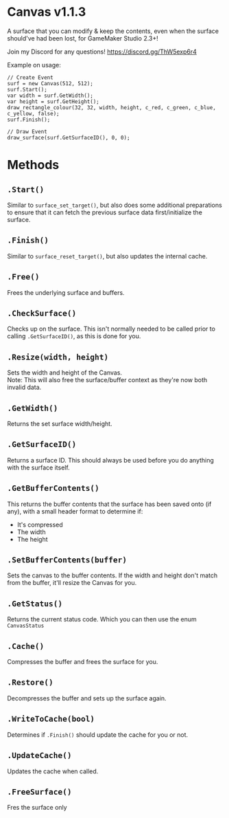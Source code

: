 # Canvas v1.1.3
A surface that you can modify & keep the contents, even when the surface should've had been lost, for GameMaker Studio 2.3+!

Join my Discord for any questions! https://discord.gg/ThW5exp6r4

Example on usage:
```gml
// Create Event
surf = new Canvas(512, 512);
surf.Start();
var width = surf.GetWidth();
var height = surf.GetHeight();
draw_rectangle_colour(32, 32, width, height, c_red, c_green, c_blue, c_yellow, false);
surf.Finish();

// Draw Event
draw_surface(surf.GetSurfaceID(), 0, 0);
```

# Methods

## `.Start()`<br>
Similar to `surface_set_target()`, but also does some additional preparations to ensure that it can fetch the previous surface data first/initialize the surface.

## `.Finish()`<br>
Similar to `surface_reset_target()`, but also updates the internal cache.

## `.Free()`<br>
Frees the underlying surface and buffers.

## `.CheckSurface()`<br>
Checks up on the surface. This isn't normally needed to be called prior to calling `.GetSurfaceID()`, as this is done for you.

## `.Resize(width, height)`<br>
Sets the width and height of the Canvas.<br>
Note: This will also free the surface/buffer context as they're now both invalid data.

## `.GetWidth()`
Returns the set surface width/height.

## `.GetSurfaceID()`<br>
Returns a surface ID. This should always be used before you do anything with the surface itself.

## `.GetBufferContents()`<br>
This returns the buffer contents that the surface has been saved onto (if any), with a small header format to determine if:<br>
- It's compressed
- The width
- The height

## `.SetBufferContents(buffer)`<br>
Sets the canvas to the buffer contents. If the width and height don't match from the buffer, it'll resize the Canvas for you.

## `.GetStatus()`<br>
Returns the current status code. Which you can then use the enum `CanvasStatus`

## `.Cache()`<br>
Compresses the buffer and frees the surface for you.

## `.Restore()`<br>
Decompresses the buffer and sets up the surface again.

## `.WriteToCache(bool)`<br>
Determines if `.Finish()` should update the cache for you or not.

## `.UpdateCache()`<br>
Updates the cache when called.

## `.FreeSurface()`<br>
Fres the surface only
